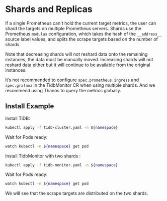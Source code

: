 # Shards and Replicas

If a single Prometheus can't hold the current target metrics, the user can shard the targets on multiple Prometheus servers.
Shards use the Prometheus `modulus` configuration, which takes the hash of the `__address__` source label values, and splits the scrape targets based on the number of shards.

Note that decreasing shards will not reshard data onto the remaining instances, the data must be manually moved. Increasing shards will not reshard data either but it will continue to be available from the original instances. 

It’s not recommended to configure `spec.prometheus.ingress` and `spec.grafana` in the TidbMonitor CR when using multiple shards. And we recommend using Thanos to query the metrics globally.

## Install Example

Install TiDB:

```bash
kubectl apply -f tidb-cluster.yaml -n ${namespace}
```

Wait for Pods ready:

```bash
watch kubectl -n ${namespace} get pod
```

Install TidbMonitor with two shards :

```bash
kubectl apply -f tidb-monitor.yaml -n ${namespace}
```

Wait for Pods ready:

```bash
watch kubectl -n ${namespace} get pod
```

We will see that the scrape targets are distributed on the two shards.
